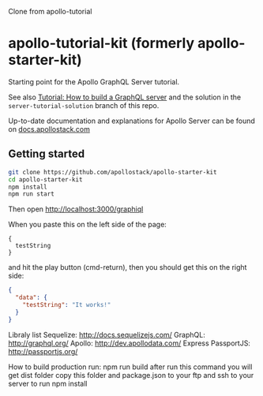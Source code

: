 
Clone from apollo-tutorial
# apollo-tutorial-kit (formerly apollo-starter-kit)

Starting point for the Apollo GraphQL Server tutorial.

See also [Tutorial: How to build a GraphQL server](https://medium.com/apollo-stack/tutorial-building-a-graphql-server-cddaa023c035#.wy5h1htxs) and the solution in the `server-tutorial-solution` branch of this repo.

Up-to-date documentation and explanations for Apollo Server can be found on [docs.apollostack.com](http://dev.apollodata.com/tools/apollo-server/index.html)

## Getting started

```sh
git clone https://github.com/apollostack/apollo-starter-kit
cd apollo-starter-kit
npm install
npm run start
```

Then open [http://localhost:3000/graphiql](http://localhost:3000/graphql)

When you paste this on the left side of the page:

```
{
  testString
}
```

and hit the play button (cmd-return), then you should get this on the right side:

```json
{
  "data": {
    "testString": "It works!"
  }
}
```  

Libraly list 
Sequelize: http://docs.sequelizejs.com/
GraphQL: http://graphql.org/
Apollo: http://dev.apollodata.com/
Express
PassportJS: http://passportjs.org/

How to build production
run: npm run build 
after run this command you will get dist folder copy this folder and package.json to your ftp and ssh to your server to run npm install 
